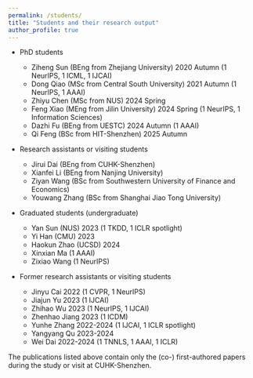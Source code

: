 ```yaml
---
permalink: /students/
title: "Students and their research output"
author_profile: true
---
```



- PhD students
	- Ziheng Sun (BEng from Zhejiang University) 2020 Autumn (1 NeurIPS, 1 ICML, 1 IJCAI)
	- Dong Qiao (MSc from Central South University) 2021 Autumn (1 NeurIPS, 1 AAAI)
	- Zhiyu Chen (MSc from NUS) 2024 Spring
	- Feng Xiao (MEng from Jilin University) 2024 Spring (1 NeurIPS, 1 Information Sciences)
	- Dazhi Fu (BEng from UESTC) 2024 Autumn (1 AAAI)
	- Qi Feng (BSc from HIT-Shenzhen) 2025 Autumn

- Research assistants or visiting students 
	- Jirui Dai (BEng from CUHK-Shenzhen)
	- Xianfei Li (BEng from Nanjing University)
	- Ziyan Wang (BSc from Southwestern University of Finance and Economics)
	- Youwang Zhang (BSc from Shanghai Jiao Tong University)

- Graduated students (undergraduate)
	- Yan Sun (NUS) 2023 (1 TKDD, 1 ICLR spotlight)
	- Yi Han (CMU) 2023
	- Haokun Zhao (UCSD) 2024
	- Xinxian Ma (1 AAAI)
	- Zixiao Wang (1 NeurIPS)   
- Former research assistants or visiting students
	- Jinyu Cai 2022 (1 CVPR, 1 NeurIPS)
	- Jiajun Yu 2023 (1 IJCAI) 
	- Zhihao Wu 2023 (1 NeurIPS, 1 IJCAI)
	- Zhenhao Jiang 2023 (1 ICDM)
	- Yunhe Zhang 2022-2024 (1 IJCAI, 1 ICLR spotlight)
	- Yangyang Qu 2023-2024 
	- Wei Dai 2022-2024 (1 TNNLS, 1 AAAI, 1 ICLR)

   
 The publications listed above contain only the (co-) first-authored papers during the study or visit at CUHK-Shenzhen.
